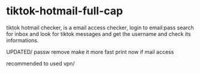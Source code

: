 # tiktok-hotmail-full-cap
tiktok hotmail checker, is a email access checker, login to email:pass search for inbox and look for tiktok messages and get the username and check its informations.

UPDATED/
passw remove
make it more fast
print now if mail access

recommended to used vpn/ 

